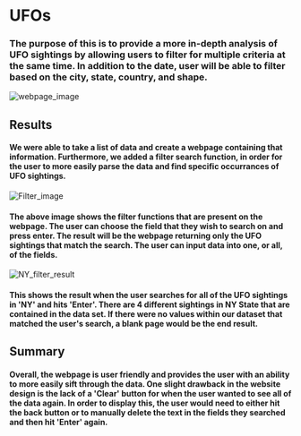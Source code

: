 # UFOs

### The purpose of this is to provide a more in-depth analysis of UFO sightings by allowing users to filter for multiple criteria at the same time. In addition to the date, user will be able to filter based on the city, state, country, and shape.

![webpage_image](https://user-images.githubusercontent.com/81929616/124367929-dded0500-dc29-11eb-8231-8a417cf45b7c.PNG)

## Results

#### We were able to take a list of data and create a webpage containing that information. Furthermore, we added a filter search function, in order for the user to more easily parse the data and find specific occurrances of UFO sightings.

![Filter_image](https://user-images.githubusercontent.com/81929616/124367867-0e806f00-dc29-11eb-8065-febb45d4a984.PNG)

#### The above image shows the filter functions that are present on the webpage. The user can choose the field that they wish to search on and press enter. The result will be the webpage returning only the UFO sightings that match the search. The user can input data into one, or all, of the fields.

![NY_filter_result](https://user-images.githubusercontent.com/81929616/124367906-949cb580-dc29-11eb-8683-fa2ff082acdf.PNG)

#### This shows the result when the user searches for all of the UFO sightings in 'NY' and hits 'Enter'. There are 4 different sightings in NY State that are contained in the data set. If there were no values within our dataset that matched the user's search, a blank page would be the end result.

## Summary

#### Overall, the webpage is user friendly and provides the user with an ability to more easily sift through the data. One slight drawback in the website design is the lack of a 'Clear' button for when the user wanted to see all of the data again. In order to display this, the user would need to either hit the back button or to manually delete the text in the fields they searched and then hit 'Enter' again.

#### 
